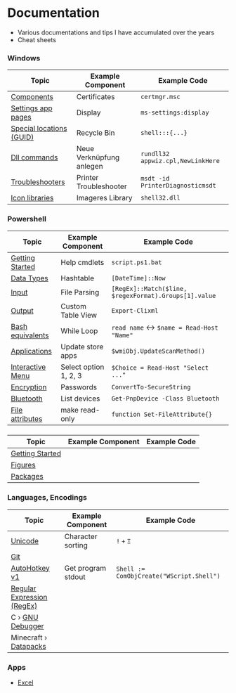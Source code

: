 # Documentation
- Various documentations and tips I have accumulated over the years
- Cheat sheets

### Windows

| Topic                                         | Example Component        | Example Code                      |
| --------------------------------------------- | ------------------------ | --------------------------------- |
| [Components](windows/components.md)           | Certificates             | `certmgr.msc`                     |
| [Settings app pages](windows/settings.md)     | Display                  | `ms-settings:display`             |
| [Special locations (GUID)](windows/guids.md)  | Recycle Bin              | `shell:::{...}`                   |
| [Dll commands](windows/dll.md)                | Neue Verknüpfung anlegen | `rundll32 appwiz.cpl,NewLinkHere` |
| [Troubleshooters](windows/troubleshooters.md) | Printer Troubleshooter   | `msdt -id PrinterDiagnosticmsdt`  |
| [Icon libraries](windows/icons.md)            | Imageres Library         | `shell32.dll`                     |


### Powershell

| Topic                                              | Example Component     | Example Code                                          |
| -------------------------------------------------- | --------------------- | ----------------------------------------------------- |
| [Getting Started](powershell/getting-started.md)   | Help cmdlets          | `script.ps1.bat`                                      |
| [Data Types](powershell/data-types.md)             | Hashtable             | `[DateTime]::Now`                                     |
| [Input](powershell/input.md)                       | File Parsing          | `[RegEx]::Match($line, $regexFormat).Groups[1].value` |
| [Output](powershell/output.md)                     | Custom Table View     | `Export-Clixml`                                       |
| [Bash equivalents](powershell/bash-equivalents.md) | While Loop            | `read name` <-> `$name = Read-Host "Name"`            |
| [Applications](powershell/applications.md)         | Update store apps     | `$wmiObj.UpdateScanMethod()`                          |
| [Interactive Menu](powershell/menu.md)             | Select option 1, 2, 3 | `$Choice = Read-Host "Select ..."`                    |
| [Encryption](powershell/encryption.md)             | Passwords             | `ConvertTo-SecureString`                              |
| [Bluetooth](powershell/bluetooth.md)               | List devices          | `Get-PnpDevice -Class Bluetooth`                      |
| [File attributes](powershell/file-attributes.md)   | make read-only        | `function Set-FileAttribute{}`                        |


###

| Topic                                       | Example Component | Example Code |
| ------------------------------------------- | ----------------- | ------------ |
| [Getting Started](latex/getting-started.md) |
| [Figures](latex/figures.md)                 |
| [Packages](latex/packages.md)               |


### Languages, Encodings

| Topic                                            | Example Component  | Example Code                             |
| ------------------------------------------------ | ------------------ | ---------------------------------------- |
| [Unicode](languages/unicode.md)                  | Character sorting  | `!` `+` `Ξ`                              |
| [Git](languages/git.md)                          |
| [AutoHotkey v1](languages/autohotkey.md)         | Get program stdout | `Shell := ComObjCreate("WScript.Shell")` |
| [Regular Expression (RegEx)](languages/regex.md) |
| C › [GNU Debugger](languages/gdb.md)             |
| Minecraft › [Datapacks](languages/minecraft.md)  |


### Apps

- [Excel](apps/excel.md)


